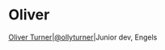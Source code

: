 # Oliver
[Oliver Turner](Oliver/README.md)|[@ollyturner](https://github.com/ollyturner)|Junior dev, Engels
